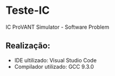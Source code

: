 # Teste-IC
IC ProVANT Simulator - Software Problem

## Realização: 
- IDE ultilizado: Visual Studio Code 
- Compilador utilizado: GCC 9.3.0
